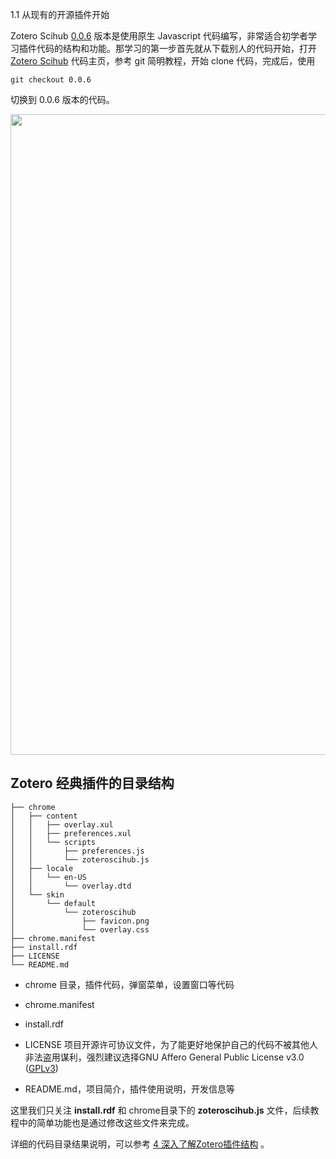 1.1 从现有的开源插件开始

Zotero Scihub [0.0.6](https://github.com/ethanwillis/zotero-scihub/tree/0.0.6) 版本是使用原生 Javascript 代码编写，非常适合初学者学习插件代码的结构和功能。那学习的第一步首先就从下载别人的代码开始，打开 [Zotero Scihub](https://github.com/ethanwillis/zotero-scihub/tree/master) 代码主页，参考 git 简明教程，开始 clone 代码，完成后，使用

```
git checkout 0.0.6 
```

切换到 0.0.6 版本的代码。

<img src="https://cdn.nlark.com/yuque/0/2022/png/32594373/1662258744255-6ca64d1c-7fc3-405f-aa70-9e646178b65f.png" width="1025" id="ub687e6d0" class="ne-image">

## Zotero 经典插件的目录结构

```
├── chrome
│   ├── content
│   │   ├── overlay.xul
│   │   ├── preferences.xul
│   │   └── scripts
│   │       ├── preferences.js
│   │       └── zoteroscihub.js
│   ├── locale
│   │   └── en-US
│   │       └── overlay.dtd
│   └── skin
│       └── default
│           └── zoteroscihub
│               ├── favicon.png
│               └── overlay.css
├── chrome.manifest
├── install.rdf
├── LICENSE
└── README.md
```

- chrome 目录，插件代码，弹窗菜单，设置窗口等代码
- chrome.manifest
- install.rdf
- LICENSE 项目开源许可协议文件，为了能更好地保护自己的代码不被其他人非法盗用谋利，强烈建议选择GNU Affero General Public License v3.0 ([GPLv3](https://doc.yonyoucloud.com/doc/sfd-gpl/gplv3.html))

- README.md，项目简介，插件使用说明，开发信息等

这里我们只关注 **install.rdf** 和 chrome目录下的 **zoteroscihub.js** 文件，后续教程中的简单功能也是通过修改这些文件来完成。

详细的代码目录结果说明，可以参考 [4 深入了解Zotero插件结构](https://w6zjinn49j.feishu.cn/wiki/wikcn1RSCwX4Zgx0oriXnuHXzod) 。